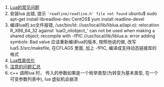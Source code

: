 1. [Lua的常见问题](http://www.dpull.com/blog/2012-12-18-lua_utils)
2. 安装lua 出错, 提示 `'readline/readline.h' file not found`
    ubuntu$ sudo apt-get install libreadline-dev 
    CentOS$ yum install readline-devel
3. 编译lua的.so文件报错, 
/usr/bin/ld: //usr/local/lib/liblua.a(lapi.o): relocation R_X86_64_32 against `luaO_nilobject_' can not be used when making a shared object; recompile with -fPIC
//usr/local/lib/liblua.a: error adding symbols: Bad value
应该重新编译lua的版本, 按照他说的做, 改写lua5.3/src/makefile,  在CFLAGS 里面, 加上 -fPIC, 编译成支持动态链接库的格式
4. [Lua性能优化](http://www.cnblogs.com/YYRise/p/7082637.html)
5. [注意的问题汇总](http://blog.csdn.net/wzzfeitian/article/details/8292130)
6. c++ 调用lua 时， 传入的参数如果是一个枚举类型(为转变为基本类型, 在一个可变参数列表中), lua 虚拟机会崩溃